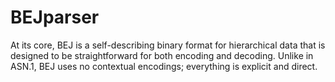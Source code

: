 # BEJparser
At its core, BEJ is a self-describing binary format for hierarchical data that is designed to be straightforward for both encoding and decoding. Unlike in ASN.1, BEJ uses no contextual encodings; everything is explicit and direct.
